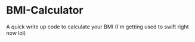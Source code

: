 # BMI-Calculator
 A quick write up code to calculate your BMI (I'm getting used to swift right now lol)
